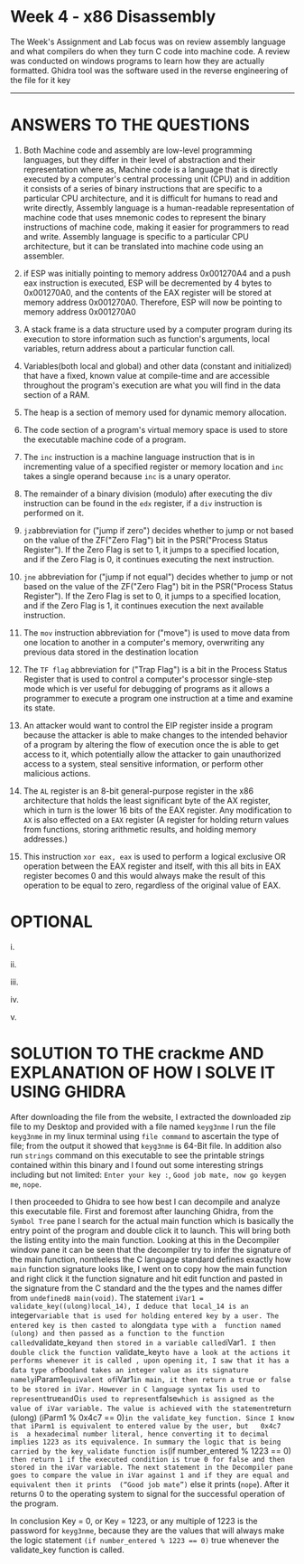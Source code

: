 # Week 4 - x86 Disassembly

The Week's Assignment and Lab focus was on review assembly language and what compilers do when they turn C code into machine code. A review was conducted on windows programs to learn how they are actually formatted. Ghidra tool was the software used in the reverse engineering of the file for it key

---
# ANSWERS TO THE QUESTIONS

1. Both Machine code and assembly are low-level programming languages, but they differ in their level of abstraction and their representation where as, Machine code is a language that is directly executed by a computer's central processing unit (CPU) and in addition it consists of a series of binary instructions that are specific to a particular CPU architecture, and it is difficult for humans to read and write directly, Assembly language is a human-readable representation of machine code that uses mnemonic codes to represent the binary instructions of machine code, making it easier for programmers to read and write. Assembly language is specific to a particular CPU architecture, but it can be translated into machine code using an assembler.

2. if ESP was initially pointing to memory address 0x001270A4 and a push eax instruction is executed, ESP will be decremented by 4 bytes to 0x001270A0, and the contents of the EAX register will be stored at memory address 0x001270A0. Therefore, ESP will now be pointing to memory address 0x001270A0

3. A stack frame is a data structure used by a computer program during its execution to store information such as function's arguments, local variables, return address about a particular function call.

4. Variables(both local and global) and other data (constant and initialized) that have a fixed, known value at compile-time and are accessible throughout the program's execution are what you will find in the data section of a RAM.

5. The heap is a section of memory used for dynamic memory allocation. 

6. The code section of a program's virtual memory space is used to store the executable machine code of a program.

7. The `inc` instruction is a machine language instruction that is in incrementing value of a specified register or memory location and `inc` takes a single operand because `inc` is a  unary operator. 

8. The remainder of a binary division (modulo) after executing the div instruction can be found in the `edx` register, if a `div` instruction is performed on it.

9. `jz`abbreviation for ("jump if zero") decides whether to jump or not based on the value of the ZF("Zero Flag") bit in the PSR("Process Status Register"). If the Zero Flag is set to 1, it jumps to a specified location, and if the Zero Flag is 0, it continues executing the next instruction.

10. `jne` abbreviation for ("jump if not equal") decides whether to jump or not based on the value of the ZF("Zero Flag") bit in the PSR("Process Status Register"). If the Zero Flag is set to 0, it jumps to a specified location, and if the Zero Flag is 1, it continues execution the next available instruction.

11. The `mov` instruction abbreviation for ("move") is used to move data from one location to another in a computer's memory, overwriting any previous data stored in the destination location

12. The `TF flag` abbreviation for ("Trap Flag") is a bit in the Process Status Register that is used to control a computer's processor single-step mode which is ver useful for debugging of programs as it allows a  programmer to execute a program one instruction at a time and examine its state.

13. An attacker would want to control the EIP register inside a program because the attacker is able to make changes to the intended behavior of a program by altering the flow of execution once the is able to get access to it, which potentially allow the attacker to gain unauthorized access to a system, steal sensitive information, or perform other malicious actions.

14. The `AL` register is an 8-bit general-purpose register in the x86 architecture that holds the least significant byte of the AX register, which in turn is the lower 16 bits of the EAX register. Any modification to `AX` is also effected on a `EAX` register (A register for holding return values from functions, storing arithmetic results, and holding memory addresses.)

15. This instruction `xor eax, eax` is used to perform a logical exclusive OR operation between the EAX register and itself, with this all bits in EAX register becomes  0 and this would always make the result of this operation to be equal to zero, regardless of the original value of EAX.


# OPTIONAL

i. 

ii.

iii.

iv.

v.


# SOLUTION TO THE crackme AND EXPLANATION OF HOW I SOLVE IT USING GHIDRA
After downloading the file from the website, I extracted the downloaded zip file to my Desktop and provided with a file named `keyg3nme` I run the file `keyg3nme` in my linux terminal using `file command` to ascertain the type of file; from the output it showed that `keyg3nme` is 64-Bit file. In addition also run `strings` command on this executable to see the printable strings contained within this binary and I found out some interesting  strings including but not limited: `Enter your key :`, `Good job mate, now go keygen me`, `nope`.

I then proceeded to Ghidra to see how best I can decompile and analyze this executable file. First and foremost after launching Ghidra, from the `Symbol Tree` pane I search for the actual main function which is basically the entry point of the program and double click it to launch. This will bring both the listing entity into the main function. Looking at this in the Decompiler window pane it can be seen that the decompiler try to infer the signature of the main function, nontheless the C language standard defines exactly how `main` function signature looks like, I went on to copy how the main function and right click it the function signature and hit edit function and pasted in the signature from the C standard and the the types and the names differ from `undefined8 main(void)`. The statement `iVar1 = validate_key((ulong)local_14), I deduce that local_14 is an `integer` variable that is used for holding entered key by a user. The entered key is then casted to a `long` data type with a  function named (ulong) and then passed as a function to the function called `validate_key` and then stored in a variable called `iVar1`. I then double click the function `validate_key` to have a look at the actions it performs whenever it is called , upon opening it, I saw that it has a data type of `bool` and takes an integer value as its signature namely `iParam1` equivalent of `iVar1` in main, it then return a true or false to be stored in iVar. However in C language syntax  `1` is used to represent `true` and `0` is used to represent `false` which is assigned as the value of iVar variable. The value is achieved with the statement `return (ulong) (iParm1 % 0x4c7 == 0)` in the validate_key function. Since I know that iParm1 is equivalent to entered value by the user, but   0x4c7  is  a hexadecimal number literal, hence converting it to decimal implies 1223 as its equivalence. In summary the logic that is being carried by the key_validate function is `(if number_entered % 1223 == 0)` then return 1 if the executed condition is true 0 for false and then stored in the iVar variable. The next statement in the Decompiler pane goes to compare the value in iVar against 1 and if they are equal and equivalent then it prints  (“Good job mate”)`  else it prints (`nope`). After it returns 0 to the operating system to signal for the successful operation of the program.

In conclusion  Key = 0,  or Key = 1223, or any multiple of 1223 is the password for `keyg3nme`, because they are the values that will always make the logic statement `(if number_entered % 1223 == 0)` true whenever the validate_key function is called. 


